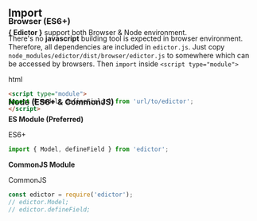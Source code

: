 <div id="import" class="link-padding-top"></div>

## Import

**{ Edictor }** support both Browser & Node environment.

<div id="import.browser" class="link-padding-top" style="margin-top: -4rem;"></div>

<h3>Browser (ES6+)</h3>

There's no **javascript** building tool is expected in browser environment.
Therefore, all dependencies are included in `edictor.js`.
Just copy `node_modules/edictor/dist/browser/edictor.js` to somewhere
which can be accessed by browsers. Then `import` inside `<script type="module">`

<el-title-code>html</el-title-code>
```html
<script type="module">
import { Model, defineField } from 'url/to/edictor';
</script>
```

<div id="import.node" class="link-padding-top" style="margin-top: -4rem;"></div>

<h3 style="margin-top: 2rem;">Node (ES6+ & CommonJS)</h3>

**ES Module (Preferred)**

<el-title-code>ES6+</el-title-code>
```js
import { Model, defineField } from 'edictor';
```

**CommonJS Module**

<el-title-code>CommonJS</el-title-code>
```js
const edictor = require('edictor');
// edictor.Model;
// edictor.defineField; 
```